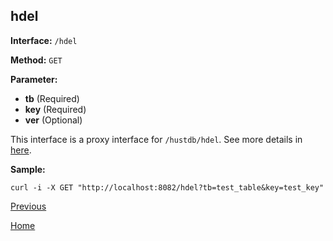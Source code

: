 ## hdel ##

**Interface:** `/hdel`

**Method:** `GET`

**Parameter:** 

*  **tb** (Required)  
*  **key** (Required)  
*  **ver** (Optional)  

This interface is a proxy interface for `/hustdb/hdel`. See more details in [here](../hustdb/hustdb/hdel.md).  

**Sample:**

    curl -i -X GET "http://localhost:8082/hdel?tb=test_table&key=test_key"

[Previous](../ha.md)

[Home](../../index.md)